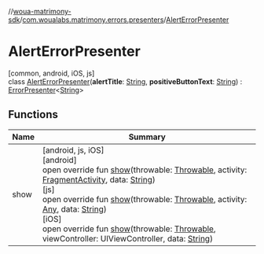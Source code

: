 //[woua-matrimony-sdk](../../../index.md)/[com.woualabs.matrimony.errors.presenters](../index.md)/[AlertErrorPresenter](index.md)

# AlertErrorPresenter

[common, android, iOS, js]\
class [AlertErrorPresenter](index.md)(**alertTitle**: [String](https://kotlinlang.org/api/latest/jvm/stdlib/kotlin/-string/index.html), **positiveButtonText**: [String](https://kotlinlang.org/api/latest/jvm/stdlib/kotlin/-string/index.html)) : [ErrorPresenter](../-error-presenter/index.md)<[String](https://kotlinlang.org/api/latest/jvm/stdlib/kotlin/-string/index.html)>

## Functions

| Name | Summary |
|---|---|
| show | [android, js, iOS]<br>[android]<br>open override fun [show](show.md)(throwable: [Throwable](https://kotlinlang.org/api/latest/jvm/stdlib/kotlin/-throwable/index.html), activity: [FragmentActivity](https://developer.android.com/reference/kotlin/androidx/fragment/app/FragmentActivity.html), data: [String](https://kotlinlang.org/api/latest/jvm/stdlib/kotlin/-string/index.html))<br>[js]<br>open override fun [show](index.md#1582774413%2FFunctions%2F951734917)(throwable: [Throwable](https://kotlinlang.org/api/latest/jvm/stdlib/kotlin/-throwable/index.html), activity: [Any](https://kotlinlang.org/api/latest/jvm/stdlib/kotlin/-any/index.html), data: [String](https://kotlinlang.org/api/latest/jvm/stdlib/kotlin/-string/index.html))<br>[iOS]<br>open override fun [show](index.md#-934171484%2FFunctions%2F2061961823)(throwable: [Throwable](https://kotlinlang.org/api/latest/jvm/stdlib/kotlin/-throwable/index.html), viewController: UIViewController, data: [String](https://kotlinlang.org/api/latest/jvm/stdlib/kotlin/-string/index.html)) |
